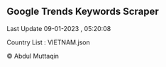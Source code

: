 

## Google Trends Keywords Scraper 
 
Last Update 09-01-2023 , 05:20:08

Country List :
VIETNAM.json



© Abdul Muttaqin 
